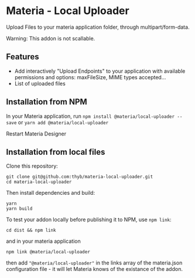 # Materia - Local Uploader

Upload Files to your materia application folder, through multipart/form-data.

Warning: This addon is not scallable.

## Features

- Add interactively "Upload Endpoints" to your application with available permissions and options: maxFileSize, MIME types accepted...
- List of uploaded files

## Installation from NPM

In your Materia application, run `npm install @materia/local-uploader --save` or `yarn add @materia/local-uploader`

Restart Materia Designer

## Installation from local files

Clone this repository:

```
git clone git@github.com:thyb/materia-local-uploader.git
cd materia-local-uploader
```

Then install dependencies and build:

```
yarn
yarn build
```

To test your addon locally before publishing it to NPM, use `npm link`:

```
cd dist && npm link
```

and in your materia application

```
npm link @materia/local-uploader
```

then add `"@materia/local-uploader"` in the links array of the materia.json configuration file - it will let Materia knows of the existance of the addon.
